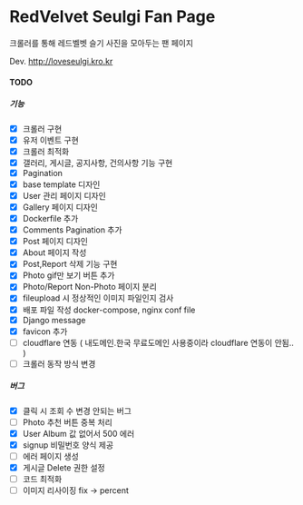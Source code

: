 # RedVelvet Seulgi Fan Page

크롤러를 통해 레드벨벳 슬기 사진을 모아두는 팬 페이지 

Dev. http://loveseulgi.kro.kr


#### TODO
##### 기능
- [x] 크롤러 구현
- [x] 유저 이벤트 구현
- [x] 크롤러 최적화
- [x] 갤러리, 게시글, 공지사항, 건의사항 기능 구현
- [x] Pagination
- [x] base template 디자인
- [x] User 관리 페이지 디자인
- [x] Gallery 페이지 디자인
- [x] Dockerfile 추가
- [x] Comments Pagination 추가
- [x] Post 페이지 디자인
- [x] About 페이지 작성
- [x] Post,Report 삭제 기능 구현
- [x] Photo gif만 보기 버튼 추가
- [x] Photo/Report Non-Photo 페이지 분리
- [x] fileupload 시 정상적인 이미지 파일인지 검사
- [x] 배포 파일 작성 docker-compose, nginx conf file
- [x] Django message
- [x] favicon 추가
- [ ] cloudflare 연동 ( 내도메인.한국 무료도메인 사용중이라 cloudflare 연동이 안됨.. )
- [ ] 크롤러 동작 방식 변경

##### 버그
- [x] 클릭 시 조회 수 변경 안되는 버그 
- [ ] Photo 추천 버튼 중복 처리
- [x] User Album 값 없어서 500 에러
- [x] signup 비밀번호 양식 제공
- [ ] 에러 페이지 생성
- [x] 게시글 Delete 권한 설정
- [ ] 코드 최적화
- [ ] 이미지 리사이징 fix -> percent